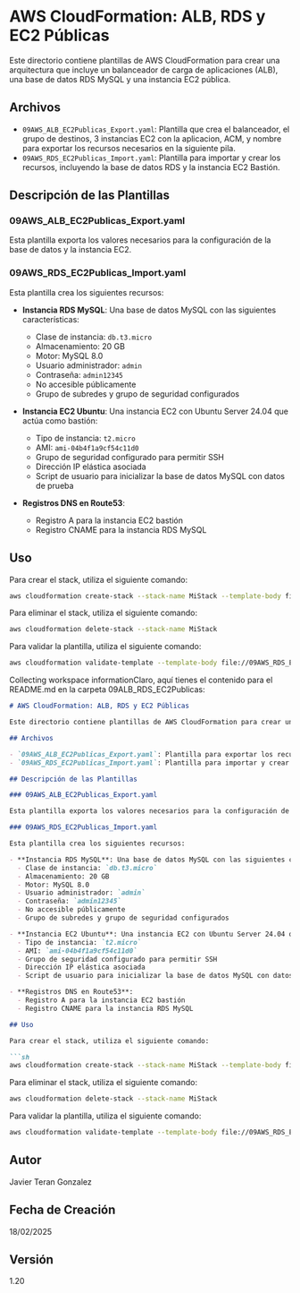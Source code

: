# AWS CloudFormation: ALB, RDS y EC2 Públicas

Este directorio contiene plantillas de AWS CloudFormation para crear una arquitectura que incluye un balanceador de carga de aplicaciones (ALB), una base de datos RDS MySQL y una instancia EC2 pública.

## Archivos

- `09AWS_ALB_EC2Publicas_Export.yaml`: Plantilla que crea el balanceador, el grupo de destinos, 3 instancias EC2 con la aplicacion, ACM, y nombre para exportar los recursos necesarios en la siguiente pila.
- `09AWS_RDS_EC2Publicas_Import.yaml`: Plantilla para importar y crear los recursos, incluyendo la base de datos RDS y la instancia EC2 Bastión.

## Descripción de las Plantillas

### 09AWS_ALB_EC2Publicas_Export.yaml

Esta plantilla exporta los valores necesarios para la configuración de la base de datos y la instancia EC2.

### 09AWS_RDS_EC2Publicas_Import.yaml

Esta plantilla crea los siguientes recursos:

- **Instancia RDS MySQL**: Una base de datos MySQL con las siguientes características:
  - Clase de instancia: `db.t3.micro`
  - Almacenamiento: 20 GB
  - Motor: MySQL 8.0
  - Usuario administrador: `admin`
  - Contraseña: `admin12345`
  - No accesible públicamente
  - Grupo de subredes y grupo de seguridad configurados

- **Instancia EC2 Ubuntu**: Una instancia EC2 con Ubuntu Server 24.04 que actúa como bastión:
  - Tipo de instancia: `t2.micro`
  - AMI: `ami-04b4f1a9cf54c11d0`
  - Grupo de seguridad configurado para permitir SSH
  - Dirección IP elástica asociada
  - Script de usuario para inicializar la base de datos MySQL con datos de prueba

- **Registros DNS en Route53**:
  - Registro A para la instancia EC2 bastión
  - Registro CNAME para la instancia RDS MySQL

## Uso

Para crear el stack, utiliza el siguiente comando:

```sh
aws cloudformation create-stack --stack-name MiStack --template-body file://09AWS_RDS_EC2Publicas_Import.yaml --parameters ParameterKey=NN,ParameterValue=03
```


Para eliminar el stack, utiliza el siguiente comando:

```sh
aws cloudformation delete-stack --stack-name MiStack
```
Para validar la plantilla, utiliza el siguiente comando:

```sh
aws cloudformation validate-template --template-body file://09AWS_RDS_EC2Publicas_Import.yaml
```

Collecting workspace informationClaro, aquí tienes el contenido para el README.md en la carpeta 09ALB_RDS_EC2Publicas:

```markdown
# AWS CloudFormation: ALB, RDS y EC2 Públicas

Este directorio contiene plantillas de AWS CloudFormation para crear una arquitectura que incluye un balanceador de carga de aplicaciones (ALB), una base de datos RDS MySQL y una instancia EC2 pública.

## Archivos

- `09AWS_ALB_EC2Publicas_Export.yaml`: Plantilla para exportar los recursos necesarios.
- `09AWS_RDS_EC2Publicas_Import.yaml`: Plantilla para importar y crear los recursos, incluyendo la base de datos RDS y la instancia EC2.

## Descripción de las Plantillas

### 09AWS_ALB_EC2Publicas_Export.yaml

Esta plantilla exporta los valores necesarios para la configuración de la base de datos y la instancia EC2.

### 09AWS_RDS_EC2Publicas_Import.yaml

Esta plantilla crea los siguientes recursos:

- **Instancia RDS MySQL**: Una base de datos MySQL con las siguientes características:
  - Clase de instancia: `db.t3.micro`
  - Almacenamiento: 20 GB
  - Motor: MySQL 8.0
  - Usuario administrador: `admin`
  - Contraseña: `admin12345`
  - No accesible públicamente
  - Grupo de subredes y grupo de seguridad configurados

- **Instancia EC2 Ubuntu**: Una instancia EC2 con Ubuntu Server 24.04 que actúa como bastión:
  - Tipo de instancia: `t2.micro`
  - AMI: `ami-04b4f1a9cf54c11d0`
  - Grupo de seguridad configurado para permitir SSH
  - Dirección IP elástica asociada
  - Script de usuario para inicializar la base de datos MySQL con datos de prueba

- **Registros DNS en Route53**:
  - Registro A para la instancia EC2 bastión
  - Registro CNAME para la instancia RDS MySQL

## Uso

Para crear el stack, utiliza el siguiente comando:

```sh
aws cloudformation create-stack --stack-name MiStack --template-body file://09AWS_RDS_EC2Publicas_Import.yaml --parameters ParameterKey=NN,ParameterValue=03
```

Para eliminar el stack, utiliza el siguiente comando:

```sh
aws cloudformation delete-stack --stack-name MiStack
```

Para validar la plantilla, utiliza el siguiente comando:

```sh
aws cloudformation validate-template --template-body file://09AWS_RDS_EC2Publicas_Import.yaml
```

## Autor

Javier Teran Gonzalez

## Fecha de Creación

18/02/2025

## Versión

1.20
